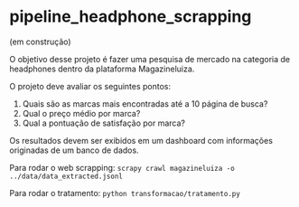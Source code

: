 # pipeline_headphone_scrapping
(em construção)

O objetivo desse projeto é fazer uma pesquisa de mercado na categoria de headphones dentro da plataforma Magazineluiza.

O projeto deve avaliar os seguintes pontos:
1) Quais são as marcas mais encontradas até a 10 página de busca?
2) Qual o preço médio por marca?
3) Qual a pontuação de satisfação por marca?

Os resultados devem ser exibidos em um dashboard com informações originadas de um banco de dados.

Para rodar o web scrapping:
``scrapy crawl magazineluiza -o ../data/data_extracted.jsonl``

Para rodar o tratamento:
``python transformacao/tratamento.py``